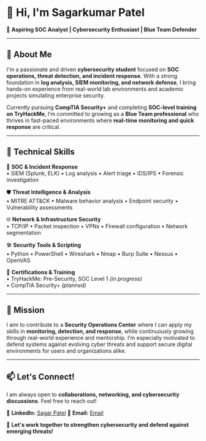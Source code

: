 # 👋 Hi, I'm Sagarkumar Patel  
🔹 **Aspiring SOC Analyst | Cybersecurity Enthusiast | Blue Team Defender**

---

## 🔹 About Me

I'm a passionate and driven **cybersecurity student** focused on **SOC operations, threat detection, and incident response**. With a strong foundation in **log analysis, SIEM monitoring, and network defense**, I bring hands-on experience from real-world lab environments and academic projects simulating enterprise security.

Currently pursuing **CompTIA Security+** and completing **SOC-level training on TryHackMe**, I’m committed to growing as a **Blue Team professional** who thrives in fast-paced environments where **real-time monitoring and quick response** are critical.

---

## 🔹 Technical Skills

🔐 **SOC & Incident Response**  
• SIEM (Splunk, ELK) • Log analysis • Alert triage • IDS/IPS • Forensic investigation  

🛡️ **Threat Intelligence & Analysis**  
• MITRE ATT&CK • Malware behavior analysis • Endpoint security • Vulnerability assessments  

🌐 **Network & Infrastructure Security**  
• TCP/IP • Packet inspection • VPNs • Firewall configuration • Network segmentation  

🛠️ **Security Tools & Scripting**  
• Python • PowerShell • Wireshark • Nmap • Burp Suite • Nessus • OpenVAS  

📜 **Certifications & Training**  
• TryHackMe: Pre-Security, SOC Level 1 *(in progress)*  
• CompTIA Security+ *(planned)*  

---

## 🔎 Mission

I aim to contribute to a **Security Operations Center** where I can apply my skills in **monitoring, detection, and response**, while continuously growing through real-world experience and mentorship. I’m especially motivated to defend systems against evolving cyber threats and support secure digital environments for users and organizations alike.

---

## 📫 Let's Connect!  
I am always open to **collaborations, networking, and cybersecurity discussions**. Feel free to reach out!  

🔹 **LinkedIn:** [Sagar Patel](https://www.linkedin.com/in/sagar-patel-48612a311/)
🔹 **Email:** [Email](sagarpatel7699@gmail.com)  

🚀 **Let's work together to strengthen cybersecurity and defend against emerging threats!**  
